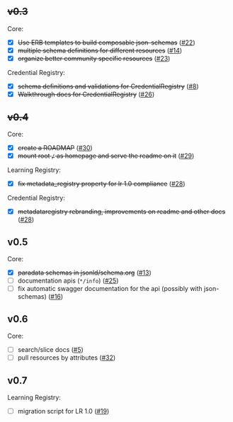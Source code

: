 ## ~~v0.3~~

Core:
- [x] ~~Use ERB templates to build composable json-schemas~~
([#22](https://github.com/learningtapestry/learningregistry/issues/22))
- [x] ~~multiple schema definitions for different resources~~
([#14](https://github.com/learningtapestry/learningregistry/issues/14))
- [x] ~~organize better community specific resources~~
([#23](https://github.com/learningtapestry/learningregistry/issues/23))

Credential Registry:
- [x] ~~schema definitions and validations for CredentialRegistry~~
([#8](https://github.com/learningtapestry/learningregistry/issues/8))
- [x] ~~Walkthrough docs for CredentialRegistry~~
([#26](https://github.com/learningtapestry/learningregistry/issues/26))

## ~~v0.4~~

Core:
- [x] ~~create a ROADMAP~~
([#30](https://github.com/learningtapestry/metadataregistry/issues/30))
- [x] ~~mount root `/` as homepage and serve the readme on it~~
([#29](https://github.com/learningtapestry/metadataregistry/issues/29))

Learning Registry:
- [x] ~~fix metadata_registry property for lr 1.0 compliance~~
([#28](https://github.com/learningtapestry/metadataregistry/issues/28))

Credential Registry:
- [x] ~~metadataregistry rebranding, improvements on readme and other docs~~
([#28](https://github.com/learningtapestry/metadataregistry/issues/28))

## v0.5

Core:
- [x] ~~paradata schemas in jsonld/schema.org~~
([#13](https://github.com/learningtapestry/metadataregistry/issues/13))
- [ ] documentation apis (`*/info`)
([#25](https://github.com/learningtapestry/metadataregistry/issues/25))
- [ ] fix automatic swagger documentation for the api (possibly with json-schemas)
([#16](https://github.com/learningtapestry/metadataregistry/issues/16))

## v0.6

Core:
- [ ] search/slice docs
([#5](https://github.com/learningtapestry/metadataregistry/issues/5))
- [ ] pull resources by attributes
([#32](https://github.com/learningtapestry/metadataregistry/issues/32))

## v0.7

Learning Registry:
- [ ] migration script for LR 1.0
([#19](https://github.com/learningtapestry/metadataregistry/issues/19))

